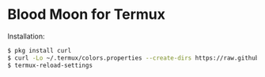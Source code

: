 # Blood Moon for Termux

Installation:

```bash
$ pkg install curl
$ curl -Lo ~/.termux/colors.properties --create-dirs https://raw.githubusercontent.com/dguo/blood-moon/main/applications/termux/blood-moon.properties
$ termux-reload-settings
```
